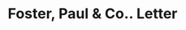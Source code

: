 ---
doi: 10.7916/D8MS54WR
date_other: '1890'
date_other_textual: 1890-1899
form: correspondence
genre:
- Letters (correspondence)
name:
- Foster, Paul & Co.
object_in_context_url: https://biggert.cul.columbia.edu/items/view/ave_biggert_00997
subject_hierarchical_geographic:
- New York, New York, United States
subject_name:
- Foster, Paul & Co.
title: Foster, Paul & Co.. Letter
sort_title: Foster, Paul & Co.. Letter
call_number: ave_biggert_00997
coordinates:
- 40.71277777777778,-74.00583333333333
pid: ave_biggert_00997
identifiers: ave_biggert_00997
thumbnail: https://derivativo-1.library.columbia.edu/iiif/2/ldpd:344286/full/!256,256/0/native.jpg
permalink: /biggert/ave_biggert_00997/
layout: iiif-image-page
---